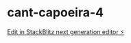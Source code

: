 # cant-capoeira-4

[Edit in StackBlitz next generation editor ⚡️](https://stackblitz.com/~/github.com/Freuby/cant-capoeira-4)